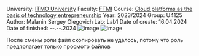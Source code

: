 University: [ITMO University](https://itmo.ru/ru/)
Faculty: [FTMI](https://ftmi.itmo.ru/)
Course: [Cloud platforms as the basis of technology entrepreneurship](https://itmo-ict-faculty.github.io/cloud-platforms-as-the-basis-of-technology-entrepreneurship/)
Year: 2023/2024
Group: U4125
Author: Malanin Sergey Olegovich
Lab: Lab1
Date of create: 16.04.2024
Date of finished: --.--.2024
![image](https://github.com/Aelirennnn/2023_2024-cloud-platforms-as-the-basis-of-technology-entrepreneurship-u4125-malanin_s_o/assets/125411403/23b8cfb2-856a-42fb-a4bd-ca2b69f45238)
![image](https://github.com/Aelirennnn/2023_2024-cloud-platforms-as-the-basis-of-technology-entrepreneurship-u4125-malanin_s_o/assets/125411403/2a4c1d81-0c48-4885-86d7-aad75f3f8bea)

После смены роли файл скопировать не удалось, потому что роль предполагает только просмотр файлов
